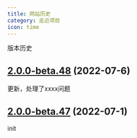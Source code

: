 ```yaml
---
title: 网站历史 
category: 走近项目
icon: time
---
```


版本历史

## [2.0.0-beta.48]() (2022-07-6)

更新，处理了xxxx问题

## [2.0.0-beta.47]() (2022-07-1)

init


